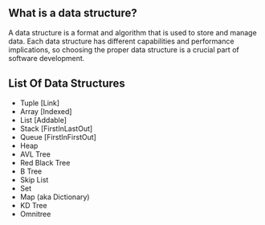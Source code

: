 ## What is a data structure?

A data structure is a format and algorithm that is used to store and manage data. Each data structure has different capabilities and performance implications, so choosing the proper data structure is a crucial part of software development.

## List Of Data Structures

- Tuple [Link]
- Array [Indexed]
- List [Addable]
- Stack [FirstInLastOut]
- Queue [FirstInFirstOut]
- Heap
- AVL Tree
- Red Black Tree
- B Tree
- Skip List
- Set
- Map (aka Dictionary)
- KD Tree
- Omnitree
